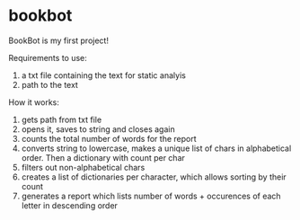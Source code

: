 # bookbot
BookBot is my first project!

Requirements to use:

1) a txt file containing the text for static analyis
2) path to the text

How it works:

1) gets path from txt file
2) opens it, saves to string and closes again
3) counts the total number of words for the report
4) converts string to lowercase, makes a unique list of chars in alphabetical order. Then a dictionary with count per char
5) filters out non-alphabetical chars
6) creates a list of dictionaries per character, which allows sorting by their count
7) generates a report which lists number of words + occurences of each letter in descending order